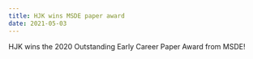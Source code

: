 ```yaml
---
title: HJK wins MSDE paper award
date: 2021-05-03
---
```


HJK wins the 2020 Outstanding Early Career Paper Award from MSDE!

<!--more-->
